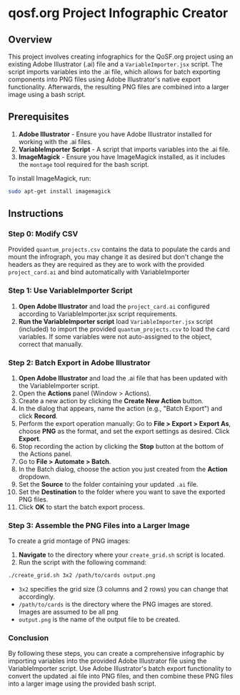 
# qosf.org Project Infographic Creator

## Overview

This project involves creating infographics for the QoSF.org project using an existing Adobe Illustrator (.ai) file and a `VariableImporter.jsx` script. The script imports variables into the .ai file, which allows for batch exporting components into PNG files using Adobe Illustrator's native export functionality. Afterwards, the resulting PNG files are combined into a larger image using a bash script.

## Prerequisites

1. **Adobe Illustrator** - Ensure you have Adobe Illustrator installed for working with the .ai files.
2. **VariableImporter Script** - A script that imports variables into the .ai file.
3. **ImageMagick** - Ensure you have ImageMagick installed, as it includes the `montage` tool required for the bash script.

To install ImageMagick, run:
```bash
sudo apt-get install imagemagick
```

## Instructions

### Step 0: Modify CSV
Provided `quantum_projects.csv` contains the data to populate the cards and mount the infrograph, you may change it as desired but don't change the headers as they are required as they are to work with the provided `project_card.ai` and bind automatically with VariableImporter

### Step 1: Use VariableImporter Script

1. **Open Adobe Illustrator** and load the `project_card.ai` configured according to VariableImporter.jsx script requirements.
2. **Run the VariableImporter script** load `VariableImporter.jsx` script (included) to import the provided `quantum_projects.csv` to load the card variables. If some variables were not auto-assigned to the object, correct that manually.

### Step 2: Batch Export in Adobe Illustrator 
1. **Open Adobe Illustrator** and load the .ai file that has been updated with the VariableImporter script.
2. Open the **Actions** panel (Window > Actions).
3. Create a new action by clicking the **Create New Action** button.
4. In the dialog that appears, name the action (e.g., "Batch Export") and click **Record**.
5. Perform the export operation manually: Go to **File > Export > Export As**, choose **PNG** as the format, and set the export settings as desired. Click **Export**.
6. Stop recording the action by clicking the **Stop** button at the bottom of the Actions panel.
7. Go to **File > Automate > Batch**.
8. In the Batch dialog, choose the action you just created from the **Action** dropdown.
9. Set the **Source** to the folder containing your updated `.ai` file.
10. Set the **Destination** to the folder where you want to save the exported PNG files.
11. Click **OK** to start the batch export process.

### Step 3: Assemble the PNG Files into a Larger Image
To create a grid montage of PNG images:

1. **Navigate** to the directory where your `create_grid.sh` script is located.
2. Run the script with the following command:
```bash
./create_grid.sh 3x2 /path/to/cards output.png
```
- `3x2` specifies the grid size (3 columns and 2 rows) you can change that accordingly.
- `/path/to/cards` is the directory where the PNG images are stored. Images are assumed to be all png
- `output.png` is the name of the output file to be created.

### Conclusion

By following these steps, you can create a comprehensive infographic by importing variables into the provided Adobe Illustrator file using the VariableImporter script. Use Adobe Illustrator's batch export functionality to convert the updated .ai file into PNG files, and then combine these PNG files into a larger image using the provided bash script.

